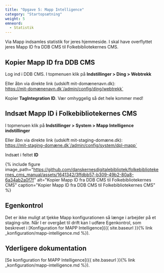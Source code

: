 ```yaml
---
title: "Opgave 5: Mapp Intelligence"
category: "Startopsætning"
weight: 5
emneord:
  - Statistik
---
```


Via Mapp indsamles statistik for jeres hjemmeside. I skal have overflyttet jeres Mapp ID fra DDB CMS til Folkebibliotekernes CMS.



## Kopier Mapp ID fra DDB CMS

Log ind i DDB CMS. I topmenuen klik på **Indstillinger > Ding > Webtrekk**

Eller åbn via direkte link (udskift mit-domænenavn.dk):\
https://mit-domænenavn.dk`/admin/config/ding/webtrekk`


Kopier **TagIntegration ID**. Vær omhyggelig så det hele kommer med!

## Indsæt Mapp ID i Folkebibliotekernes CMS
I topmenuen klik på **Indstillinger > System > Mapp Intelligence indstillinger**

Eller åbn via direkte link (udskift mit-staging-domæne.dk):\
https://mit-staging-domæne.dk`/admin/config/system/dpl-mapp`

Indsæt i feltet **ID**

{% include figure image_path="https://github.com/danskernesdigitalebibliotek/folkebibliotekernes_cms_manual/assets/1641342/3ffdbb57-b309-49b2-80a8-6a34ab2a0f7f" alt="Kopier Mapp ID fra DDB CMS til Folkebibliotekernes CMS" caption="Kopier Mapp ID fra DDB CMS til Folkebibliotekernes CMS" %} 

## Egenkontrol
Det er ikke muligt at tjekke Mapp konfigurationen så længe i arbejder på et staging-site. Når I er overgået til drift kan I udføre Egenkontrol, som beskrevet i [Konfiguration for MAPP Intelligence]({{ site.baseurl }}{% link _konfiguration/mapp-intelligence.md %}).

## Yderligere dokumentation 
[Se konfiguration for MAPP Intelligence]({{ site.baseurl }}{% link _konfiguration/mapp-intelligence.md %}).
